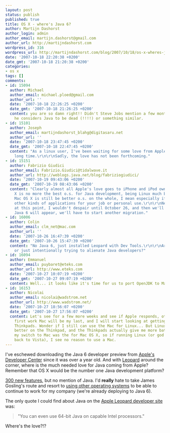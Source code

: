 ```yaml
---
layout: post
status: publish
published: true
title: OS X - where's Java 6?
author: Martijn Dashorst
author_login: admin
author_email: martijn.dashorst@gmail.com
author_url: http://martijndashorst.com
wordpress_id: 316
wordpress_url: http://martijndashorst.com/blog/2007/10/18/os-x-wheres-java-6/
date: '2007-10-18 22:20:38 +0200'
date_gmt: '2007-10-18 21:20:38 +0200'
categories:
- os x
tags: []
comments:
- id: 15094
  author: Michael
  author_email: michael.ploed@gmail.com
  author_url: ''
  date: '2007-10-18 22:26:25 +0200'
  date_gmt: '2007-10-18 21:26:25 +0200'
  content: you are so damn right!! Didn't Steve Jobs mention a few months ago that
    he considers Java to be dead (!!!!) or something similar.
- id: 15101
  author: Joseph
  author_email: martijndashorst_blahg@digitasaru.net
  author_url: ''
  date: '2007-10-18 23:47:45 +0200'
  date_gmt: '2007-10-18 22:47:45 +0200'
  content: "As a linux user, I've been waiting for some love from Apple for a long,
    long time.\r\n\r\nSadly, the love has not been forthcoming."
- id: 15151
  author: Fabrizio Giudici
  author_email: Fabrizio.Giudici@tidalwave.it
  author_url: http://weblogs.java.net/blog/fabriziogiudici/
  date: '2007-10-19 09:43:06 +0200'
  date_gmt: '2007-10-19 08:43:06 +0200'
  content: "Clearly almost all Apple's love goes to iPhone and iPod owners. Mac OS
    X is no more the best o.s. for Java development, being Linux much better - but
    Mac OS X is still be better o.s. on the whole, I mean especially if you need some
    other kinds of applications for your job or personal use.\r\n\r\nNevertheless,
    at this point, I wouldn't despair until October 26, and then we'll see. If no
    Java 6 will appear, we'll have to start another migration."
- id: 16006
  author: Colin
  author_email: clm_net@mac.com
  author_url: ''
  date: '2007-10-26 16:47:39 +0200'
  date_gmt: '2007-10-26 15:47:39 +0200'
  content: "No Java 6, just installed Leopard with Dev Tools.\r\n\r\nAre they stupid
    or just intentionally trying to alienate Java developers?"
- id: 16094
  author: Emmanuel
  author_email: puybaret@eteks.com
  author_url: http://www.eteks.com
  date: '2007-10-27 10:07:19 +0200'
  date_gmt: '2007-10-27 09:07:19 +0200'
  content: Well... it looks like it's time for us to port OpenJDK to Mac OS X !
- id: 16153
  author: Nicolai
  author_email: nicolai@wadstrom.net
  author_url: http://www.wadstrom.net/
  date: '2007-10-27 18:56:07 +0200'
  date_gmt: '2007-10-27 17:56:07 +0200'
  content: Let's see for a few more weeks and see if Apple responds, otherwise my
    first work Mac will be my last, and I will start looking at getting back to using
    Thinkpads. Wonder if I still can use the Mac for Linux... But Linux runs so much
    better on the Thinkpad, and the Thinkpads actually give me more battery life,
    my switch to Mac was the for Mac OS X, so if running Linux (or god forbid going
    back to Vista), I see no reason to use a Mac.
---
```

<p>I've eschewed downloading the Java 6 developer preview from <a href="http://developer.apple.com/java/">Apple's Developer Center</a> since it was over a year old. And with <a href="http://www.apple.com/macosx">Leopard</a> around the corner, where is the much needed love for Java coming from Apple? Remember that OS X would be the number one Java development platform?</p>
<p><a href="http://www.apple.com/macosx/features/300.html">300 new features</a>, but no mention of Java. I'd <strong>really</strong> hate to take James Gosling's route and resort to <a href="http://blogs.sun.com/jag/entry/solaris_and_os_x">using other operating systems</a> to be able to continue to work for my company (we're already deploying to Java 6).</p>
<p>The only quote I could find about Java on the <a href="http://www.apple.com/macosx/technology/64bit.html">Apple Leopard developer site</a> was:</p>
<blockquote><p>"You can even use 64-bit Java on capable Intel processors."</p></blockquote>
<p>Where's the love?!?</p>
